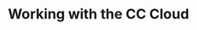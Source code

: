 ---
title: "Working with the CC Cloud"
teaching: 105
exercises: 0
questions:
- "How do I use a cloud?"
objectives:
- "List of objectives"
keypoints:
- "A Keypoint 0"
keypoints:
- "A Keypoint 1"
---
